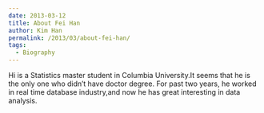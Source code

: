 ```yaml
---
date: 2013-03-12
title: About Fei Han
author: Kim Han
permalink: /2013/03/about-fei-han/
tags:
  - Biography
---
```

Hi is a Statistics master student in Columbia University.It seems that he is the only one who didn&#8217;t have doctor degree. For past two years, he worked in real time database industry,and now he has great interesting in data analysis.
